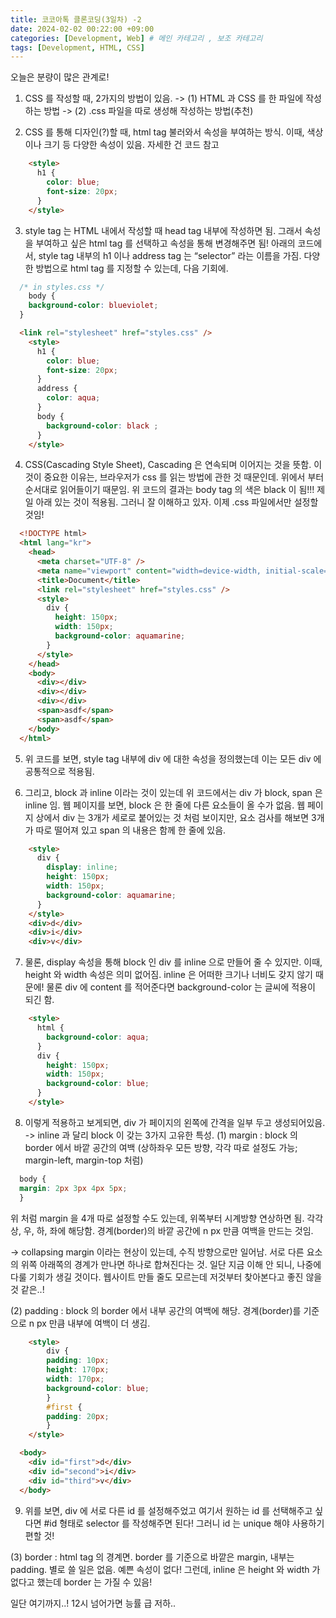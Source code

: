 ```yaml
---
title: 코코아톡 클론코딩(3일차) -2
date: 2024-02-02 00:22:00 +09:00
categories: [Development, Web] # 메인 카테고리 , 보조 카테고리
tags: [Development, HTML, CSS]
---
```


오늘은 분량이 많은 관계로!

1. CSS 를 작성할 때, 2가지의 방법이 있음.
   -> (1) HTML 과 CSS 를 한 파일에 작성하는 방법
   -> (2) .css 파일을 따로 생성해 작성하는 방법(추천)

2. CSS 를 통해 디자인(?)할 때, html tag 불러와서 속성을 부여하는 방식.
   이때, 색상이나 크기 등 다양한 속성이 있음. 자세한 건 코드 참고

```HTML
    <style>
      h1 {
        color: blue;
        font-size: 20px;
      }
    </style>
```

3. style tag 는 HTML 내에서 작성할 때 head tag 내부에 작성하면 됨.
   그래서 속성을 부여하고 싶은 html tag 를 선택하고 속성을 통해 변경해주면 됨! 아래의 코드에서, style tag 내부의 h1 이나 address tag 는 “selector” 라는 이름을 가짐. 다양한 방법으로 html tag 를 지정할 수 있는데, 다음 기회에.

```CSS
  /* in styles.css */
    body {
    background-color: blueviolet;
  }
```

```HTML
  <link rel="stylesheet" href="styles.css" />
    <style>
      h1 {
        color: blue;
        font-size: 20px;
      }
      address {
        color: aqua;
      }
      body {
        background-color: black ;
      }
    </style>
```

4. CSS(Cascading Style Sheet), Cascading 은 연속되며 이어지는 것을 뜻함.
   이것이 중요한 이유는, 브라우저가 css 를 읽는 방법에 관한 것 때문인데.
   위에서 부터 순서대로 읽어들이기 때문임. 위 코드의 결과는 body tag 의 색은 black 이 됨!!! 제일 아래 있는 것이 적용됨. 그러니 잘 이해하고 있자.
   이제 .css 파일에서만 설정할 것임!

```HTML
  <!DOCTYPE html>
  <html lang="kr">
    <head>
      <meta charset="UTF-8" />
      <meta name="viewport" content="width=device-width, initial-scale=1.0" />
      <title>Document</title>
      <link rel="stylesheet" href="styles.css" />
      <style>
        div {
          height: 150px;
          width: 150px;
          background-color: aquamarine;
        }
      </style>
    </head>
    <body>
      <div></div>
      <div></div>
      <div></div>
      <span>asdf</span>
      <span>asdf</span>
    </body>
  </html>
```

5. 위 코드를 보면, style tag 내부에 div 에 대한 속성을 정의했는데 이는 모든 div 에 공통적으로 적용됨.

6. 그리고, block 과 inline 이라는 것이 있는데 위 코드에서는 div 가 block, span 은 inline 임. 웹 페이지를 보면, block 은 한 줄에 다른 요소들이 올 수가 없음. 웹 페이지 상에서 div 는 3개가 세로로 붙어있는 것 처럼 보이지만, 요소 검사를 해보면 3개가 따로 떨어져 있고 span 의 내용은 함께 한 줄에 있음.

```HTML
    <style>
      div {
        display: inline;
        height: 150px;
        width: 150px;
        background-color: aquamarine;
      }
    </style>
    <div>d</div>
    <div>i</div>
    <div>v</div>
```

7. 물론, display 속성을 통해 block 인 div 를 inline 으로 만들어 줄 수 있지만.
   이때, height 와 width 속성은 의미 없어짐. inline 은 어떠한 크기나 너비도 갖지 않기 때문에! 물론 div 에 content 를 적어준다면 background-color 는 글씨에 적용이 되긴 함.

```HTML
    <style>
      html {
        background-color: aqua;
      }
      div {
        height: 150px;
        width: 150px;
        background-color: blue;
      }
    </style>
```

8. 이렇게 적용하고 보게되면, div 가 페이지의 왼쪽에 간격을 일부 두고 생성되어있음. -> inline 과 달리 block 이 갖는 3가지 고유한 특성.
   (1) margin : block 의 border 에서 바깥 공간의 여백
   (상하좌우 모든 방향, 각각 따로 설정도 가능; margin-left, margin-top 처럼)

```CSS
  body {
  margin: 2px 3px 4px 5px;
  }
```

위 처럼 margin 을 4개 따로 설정할 수도 있는데, 위쪽부터 시계방향 연상하면 됨. 각각 상, 우, 하, 좌에 해당함. 경계(border)의 바깥 공간에 n px 만큼 여백을 만드는 것임.

-> collapsing margin 이라는 현상이 있는데, 수직 방향으로만 일어남.
서로 다른 요소의 위쪽 아래쪽의 경계가 만나면 하나로 합쳐진다는 것.
일단 지금 이해 안 되니, 나중에 다룰 기회가 생길 것이다. 웹사이트 만들 줄도 모르는데 저것부터 찾아본다고 좋진 않을 것 같은..!

(2) padding : block 의 border 에서 내부 공간의 여백에 해당. 경계(border)를 기준으로 n px 만큼 내부에 여백이 더 생김.

```HTML
    <style>
        div {
        padding: 10px;
        height: 170px;
        width: 170px;
        background-color: blue;
        }
        #first {
        padding: 20px;
        }
    </style>

  <body>
    <div id="first">d</div>
    <div id="second">i</div>
    <div id="third">v</div>
  </body>
```

9. 위를 보면, div 에 서로 다른 id 를 설정해주었고 여기서 원하는 id 를 선택해주고 싶다면 #id 형태로 selector 를 작성해주면 된다!
   그러니 id 는 unique 해야 사용하기 편할 것!

(3) border : html tag 의 경계면. border 를 기준으로 바깥은 margin, 내부는 padding. 별로 쓸 일은 없음. 예쁜 속성이 없다!
그런데, inline 은 height 와 width 가 없다고 했는데 border 는 가질 수 있음!

일단 여기까지..! 12시 넘어가면 능률 급 저하..
